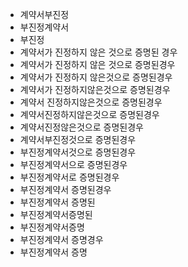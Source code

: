 - 계약서부진정
- 부진정계약서
- 부진정
- 계약서가 진정하지 않은 것으로 증명된 경우
- 계약서가 진정하지 않은 것으로 증명된경우
- 계약서가 진정하지 않은것으로 증명된경우
- 계약서가 진정하지않은것으로 증명된경우
- 계약서 진정하지않은것으로 증명된경우
- 계약서진정하지않은것으로 증명된경우
- 계약서진정않은것으로 증명된경우
- 계약서부진정것으로 증명된경우
- 부진정계약서것으로 증명된경우
- 부진정계약서으로 증명된경우
- 부진정계약서로 증명된경우
- 부진정계약서 증명된경우
- 부진정계약서 증명된
- 부진정계약서증명된
- 부진정계약서증명
- 부진정계약서 증명경우
- 부진정계약서 증명